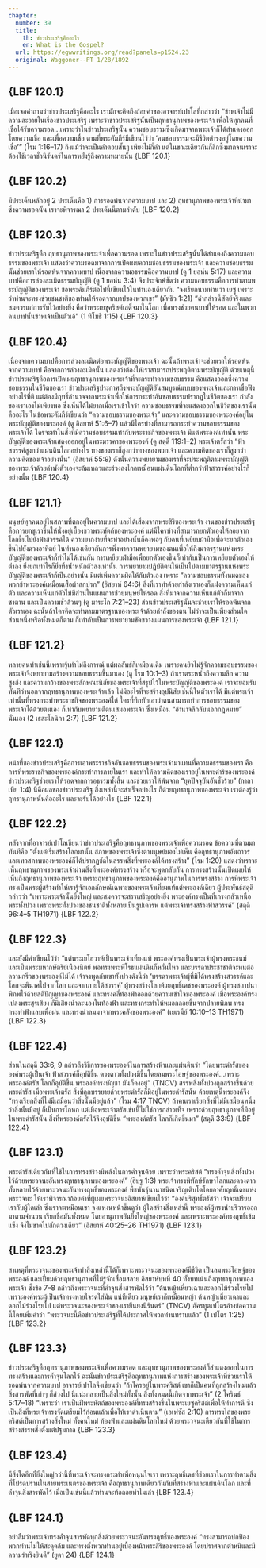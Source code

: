 ```yaml
---
chapter:
  number: 39
  title:
    th: ข่าวประเสริฐคืออะไร
    en: What is the Gospel?
  url: https://egwwritings.org/read?panels=p1524.23
  original: Waggoner--PT 1/28/1892
---
```


## {LBF 120.1}

เมื่อเจอคำถามว่าข่าวประเสริฐคืออะไร เรามักจะคิดถึงถ้อยคำของอาจารย์เปาโลที่กล่าวว่า “ข้าพเจ้าไม่มีความละอายในเรื่องข่าวประเสริฐ เพราะว่าข่าวประเสริฐนั้นเป็นฤทธานุภาพของพระเจ้า เพื่อให้ทุกคนที่เชื่อได้รับความรอด…เพราะว่าในข่าวประเสริฐนั้น ความชอบธรรมซึ่งเกิดมาจากพระเจ้าก็ได้สำแดงออกโดยความเชื่อ และเพื่อความเชื่อ ตามที่พระคัมภีร์มีเขียนไว้ว่า ‘คนชอบธรรมจะมีชีวิตดำรงอยู่โดยความเชื่อ’” (โรม 1:16–17) ถึงแม้ว่าจะเป็นคำตอบสั้นๆ เพียงไม่กี่คำ แต่ในขณะเดียวกันก็ลึกซึ้งมากจนเราจะต้องใช้เวลาชั่วนิรันดร์ในการหยั่งรู้ถึงความหมายนั้น {LBF 120.1}

## {LBF 120.2}

มีประเด็นหลักอยู่ 2 ประเด็นคือ 1) การรอดพ้นจากความบาป และ 2) ฤทธานุภาพของพระเจ้าที่นำมาซึ่งความรอดนั้น เราจะพิจารณา 2 ประเด็นนี้ตามลำดับ {LBF 120.2}

## {LBF 120.3}

ข่าวประเสริฐคือ ฤทธานุภาพของพระเจ้าเพื่อความรอด เพราะในข่าวประเสริฐนั้นได้สำแดงถึงความชอบธรรมของพระเจ้า แสดงว่าความรอดมาจากการเปิดเผยความชอบธรรมของพระเจ้า และความชอบธรรมนั้นช่วยเราให้รอดพ้นจากความบาป เนื่องจากความอธรรมคือความบาป (ดู 1 ยอห์น 5:17) และความบาปคือการล่วงละเมิดธรรมบัญญัติ (ดู 1 ยอห์น 3:4) จึงประจักษ์ชัดว่า ความชอบธรรมคือการทำตามพระบัญญัติของพระเจ้า ข้อพระคัมภีร์ต่อไปนี้เขียนไว้ในทำนองเดียวกัน “จงเรียกนามท่านว่า เยซู เพราะว่าท่านจะทรงช่วยชนชาติของท่านให้รอดจากบาปของพวกเขา” (มัทธิว 1:21) “คำกล่าวนี้สัตย์จริงและสมควรแก่การรับไว้อย่างยิ่ง คือว่าพระเยซูคริสต์เสด็จมาในโลก เพื่อทรงช่วยคนบาปให้รอด และในพวกคนบาปนั้นข้าพเจ้าเป็นตัวเอ้” (1 ทิโมธี 1:15) {LBF 120.3}

## {LBF 120.4}

เนื่องจากความบาปคือการล่วงละเมิดต่อพระบัญญัติของพระเจ้า ฉะนั้นถ้าพระเจ้าจะช่วยเราให้รอดพ้นจากความบาป คือจากการล่วงละเมิดนั้น แสดงว่าต้องให้เราสามารถประพฤติตามพระบัญญัติ ด้วยเหตุนี้ข่าวประเสริฐคือการเปิดเผยฤทธานุภาพของพระเจ้าที่จะกระทำความชอบธรรม คือแสดงออกซึ่งความชอบธรรมในชีวิตของเรา ข่าวประเสริฐประกาศถึงพระบัญญัติอันสมบูรณ์แบบของพระเจ้าและการเชื่อฟังอย่างไร้ที่ติ แต่ต้องมีฤทธิ์อำนาจจากพระเจ้าเพื่อให้การกระทำอันชอบธรรมปรากฏในชีวิตของเรา กำลังของเราเองไม่เพียงพอ ซึ่งเห็นได้ไม่ยากเมื่อเราเข้าใจว่า ความชอบธรรมที่จะแสดงออกในชีวิตของเรานั้นคืออะไร ในข้อพระคัมภีร์เขียนว่า “ความชอบธรรมของพระเจ้า” และความชอบธรรมของพระองค์อยู่ในพระบัญญัติของพระองค์ (ดู อิสยาห์ 51:6–7) แล้วมีใครบ้างที่สามารถกระทำความชอบธรรมของพระเจ้าได้ ใครจะทำในสิ่งที่มีความชอบธรรมเท่ากับพระราชกิจของพระเจ้า มีแต่พระองค์เท่านั้น พระบัญญัติของพระเจ้าแสดงออกอยู่ในพระมรรคาของพระองค์ (ดู สดุดี 119:1–2) พระเจ้าตรัสว่า “ฟ้าสวรรค์สูงกว่าแผ่นดินโลกอย่างไร ทางของเราก็สูงกว่าทางของพวกเจ้า และความคิดของเราก็สูงกว่าความคิดของเจ้าอย่างนั้น” (อิสยาห์ 55:9) ดังนั้นความพยายามของเราที่จะประพฤติตามพระบัญญัติของพระเจ้าด้วยลำพังตัวเองจะล้มเหลวและร่วงลงไกลเหมือนแผ่นดินโลกที่ต่ำกว่าฟ้าสวรรค์อย่างไรก็อย่างนั้น {LBF 120.4}

## {LBF 121.1}

มนุษย์ทุกคนอยู่ในสภาพที่ตกอยู่ในความบาป และได้เสื่อมจากพระสิริของพระเจ้า งานของข่าวประเสริฐคือการยกชูเราขึ้นให้นั่งอยู่เบื้องขวาพระหัตถ์ของพระองค์ แต่มีใครบ้างที่สามารถยกตัวเองให้ลอยจากโลกขึ้นไปยังฟ้าสวรรค์ได้ ความยากง่ายที่จะทำอย่างนั้นก็คงพอๆ กับคนที่เหยียบฝ่ามือเพื่อจะยกตัวเองขึ้นไปยังดวงอาทิตย์ ในทำนองเดียวกันการพึ่งพาความพยายามของตนเพื่อให้ถึงมาตรฐานแห่งพระบัญญัติของพระเจ้าก็ทำไม่ได้เช่นกัน การเหยียบฝ่ามือเพื่อยกตัวเองขึ้นก็เท่ากับเป็นการเหยียบตัวเองให้ต่ำลง ยิ่งยกเท่าไรก็ยิ่งทิ้งน้ำหนักตัวลงเท่านั้น การพยายามปฏิบัติตนให้เป็นไปตามมาตรฐานแห่งพระบัญญัติของพระเจ้าก็เป็นอย่างนั้น มีแต่เพิ่มความผิดให้กับตัวเอง เพราะ “ความชอบธรรมทั้งหมดของพวกข้าพระองค์เหมือนเสื้อผ้าสกปรก” (อิสยาห์ 64:6) สิ่งที่เราทำด้วยกำลังเราเองก็แฝงความเห็นแก่ตัว และความเห็นแก่ตัวไม่มีส่วนในแผนการช่วยมนุษย์ให้รอด สิ่งที่มาจากความเห็นแก่ตัวก็มาจากซาตาน และเป็นความชั่วล้วนๆ (ดู มาระโก 7:21–23) ส่วนข่าวประเสริฐนั้นจะช่วยเราให้รอดพ้นจากตัวเราเอง ฉะนั้นถ้าใครคิดจะทำตามมาตรฐานของพระเจ้าด้วยกำลังของตน ไม่ว่าจะเป็นเพียงส่วนใดส่วนหนึ่งหรือทั้งหมดก็ตาม ก็เท่ากับเป็นการพยายามขัดขวางแผนการของพระเจ้า {LBF 121.1}

## {LBF 121.2}

หลายคนทำเช่นนี้เพราะรู้เท่าไม่ถึงการณ์ แต่ผลลัพธ์ก็เหมือนเดิม เพราะคนยิวไม่รู้จักความชอบธรรมของพระเจ้าจึงพยายามสร้างความชอบธรรมขึ้นมาเอง (ดู โรม 10:1–3) ถ้าเราตระหนักถึงความลึก ความสูงส่ง และความกว้างของพระลักษณะนิสัยของพระเจ้าที่สรุปไว้ในพระบัญญัติของพระองค์ เราจะยอมรับทันทีว่านอกจากฤทธานุภาพของพระเจ้าแล้ว ไม่มีอะไรที่จะสร้างอุปนิสัยเช่นนี้ในตัวเราได้ มีแต่พระเจ้าเท่านั้นที่ทรงกระทำพระราชกิจของพระองค์ได้ ใครที่ทึกทักเอาว่าตนสามารถทำการชอบธรรมของพระเจ้าได้ด้วยตนเอง ก็เท่ากับพยายามตีตนเสมอพระเจ้า ซึ่งเหมือน “อำนาจลึกลับนอกกฎหมาย” นั่นเอง (2 เธสะโลนิกา 2:7) {LBF 121.2}

## {LBF 122.1}

หน้าที่ของข่าวประเสริฐคือการเอาพระราชกิจอันชอบธรรมของพระเจ้ามาแทนที่ความอธรรมของเรา คือการที่พระราชกิจของพระองค์กระทำการภายในเรา และทำให้ความคิดของเราอยู่ในพระดำริของพระองค์ ข่าวประเสริฐช่วยเราให้รอดจากการอธรรมทั้งสิ้น และช่วยเราให้พ้นจาก “ยุคปัจจุบันอันชั่วร้าย” (กาลาเทีย 1:4) นี่คือผลของข่าวประเสริฐ สิ่งเหล่านี้จะสำเร็จอย่างไร ก็ด้วยฤทธานุภาพของพระเจ้า เราต้องรู้ว่าฤทธานุภาพนั้นคืออะไร และจะรับได้อย่างไร {LBF 122.1}

## {LBF 122.2}

หลังจากที่อาจารย์เปาโลเขียนว่าข่าวประเสริฐคือฤทธานุภาพของพระเจ้าเพื่อความรอด ข้อความที่ตามมาทันทีคือ “ตั้งแต่เริ่มสร้างโลกมานั้น สภาพของพระเจ้าซึ่งตามนุษย์มองไม่เห็น คือฤทธานุภาพอันถาวรและเทวสภาพของพระองค์ก็ได้ปรากฏชัดในสรรพสิ่งที่พระองค์ได้ทรงสร้าง” (โรม 1:20) แสดงว่าเราจะเห็นฤทธานุภาพของพระเจ้าผ่านสิ่งที่พระองค์ทรงสร้าง หรือจะพูดกลับกัน การทรงสร้างนั้นเปิดเผยให้เห็นถึงฤทธานุภาพของพระเจ้า เพราะฤทธานุภาพของพระองค์คืออานุภาพในการทรงสร้าง การที่พระเจ้าทรงเป็นพระผู้สร้างทำให้เรารู้จักเอกลักษณ์เฉพาะของพระเจ้าเที่ยงแท้แต่พระองค์เดียว ผู้ประพันธ์สดุดีกล่าวว่า “เพราะพระเจ้านั้นยิ่งใหญ่ และสมควรจะสรรเสริญอย่างยิ่ง พระองค์ทรงเป็นที่เกรงกลัวเหนือพระทั้งปวง เพราะพระทั้งปวงของชนชาติทั้งหลายเป็นรูปเคารพ แต่พระเจ้าทรงสร้างฟ้าสวรรค์” (สดุดี 96:4–5 TH1971) {LBF 122.2}

## {LBF 122.3}

และยังมีคำเขียนไว้ว่า “แต่พระเยโฮวาห์เป็นพระเจ้าเที่ยงแท้ พระองค์ทรงเป็นพระเจ้าผู้ทรงพระชนม์ และเป็นพระมหากษัตริย์เนืองนิตย์ พอทรงพระพิโรธแผ่นดินก็หวั่นไหว และบรรดาประชาชาติจะทนต่อความกริ้วของพระองค์ไม่ได้ เจ้าจงพูดกับเขาทั้งปวงดังนี้ว่า ‘บรรดาพระเจ้าผู้ที่มิได้ทรงสร้างสวรรค์และโลกจะพินาศไปจากโลก และจากภายใต้สวรรค์’ ผู้ทรงสร้างโลกด้วยฤทธิ์เดชของพระองค์ ผู้ทรงสถาปนาพิภพไว้ด้วยสติปัญญาของพระองค์ และทรงคลี่ท้องฟ้าออกด้วยความเข้าใจของพระองค์ เมื่อพระองค์ทรงเปล่งพระสุรเสียง ก็มีเสียงน้ำคะนองในท้องฟ้า และทรงกระทำให้หมอกลอยขึ้นจากปลายพิภพ ทรงกระทำฟ้าแลบเพื่อฝน และทรงนำลมมาจากพระคลังของพระองค์” (เยเรมีย์ 10:10–13 TH1971) {LBF 122.3}

## {LBF 122.4}

ส่วนในสดุดี 33:6, 9 กล่าวถึงวิธีการของพระองค์ในการสร้างฟ้าและแผ่นดินว่า “โดยพระดำรัสขององค์พระผู้เป็นเจ้า ฟ้าสวรรค์ก็อุบัติขึ้น ดวงดาวทั้งปวงมีขึ้นโดยลมพระโอษฐ์ของพระองค์…เพราะพระองค์ตรัส โลกก็อุบัติขึ้น พระองค์ทรงบัญชา มันก็คงอยู่” (TNCV) สรรพสิ่งทั้งปวงถูกสร้างขึ้นด้วยพระดำรัส เมื่อพระเจ้าตรัส สิ่งที่ถูกบรรยายด้วยพระดำรัสก็มีอยู่ในพระดำรัสนั้น ด้วยเหตุนี้พระองค์จึง “ทรงเรียกสิ่งที่ไม่มีเสมือนว่าสิ่งนั้นมีอยู่แล้ว” (โรม 4:17 TNCV) ถ้าคนเราเรียกสิ่งที่ไม่มีเสมือนหนึ่งว่าสิ่งนั้นมีอยู่ ก็เป็นการโกหก แต่เมื่อพระเจ้าตรัสเช่นนี้ไม่ใช่การกล่าวเท็จ เพราะด้วยฤทธานุภาพที่มีอยู่ในพระดำรัสนั้น สิ่งที่พระองค์ตรัสไว้จึงอุบัติขึ้น “พระองค์ตรัส โลกก็เกิดขึ้นมา” (สดุดี 33:9) {LBF 122.4}

## {LBF 123.1}

พระดำรัสเดียวกันที่ใช้ในการทรงสร้างมีพลังในการค้ำจุนด้วย เพราะว่าพระคริสต์ “ทรงค้ำจุนสิ่งทั้งปวงไว้ด้วยพระวจนะอันทรงฤทธานุภาพของพระองค์” (ฮีบรู 1:3) พระเจ้าทรงพิทักษ์รักษาโลกและดวงดาวทั้งหลายไว้ด้วยพระวจนะอันทรงฤทธิ์ของพระองค์ พืชพันธุ์นานาชนิดเจริญเติบโตโดยอาศัยฤทธิ์เดชแห่งพระวจนะ ให้เราพิจารณาถ้อยคำที่ผู้เผยพระวจนะอิสยาห์เขียนไว้ว่า “องค์บริสุทธิ์ตรัสว่า เจ้าจะเปรียบเรากับผู้ใดเล่า ซึ่งเราจะเหมือนเขา จงแหงนหน้าขึ้นดูว่า ผู้ใดสร้างสิ่งเหล่านี้ พระองค์ผู้ทรงนำบริวารออกมาตามจำนวน เรียกชื่อมันทั้งหมด โดยอานุภาพอันยิ่งใหญ่ของพระองค์ และเพราะพระองค์ทรงฤทธิ์เข้มแข็ง จึงไม่ขาดไปสักดวงเดียว” (อิสยาห์ 40:25–26 TH1971) {LBF 123.1}

## {LBF 123.2}

สาเหตุที่พระวจนะของพระเจ้าทำสิ่งเหล่านี้ได้ก็เพราะพระวจนะของพระองค์มีชีวิต เป็นลมพระโอษฐ์ของพระองค์ และเปี่ยมด้วยฤทธานุภาพที่ไม่รู้จักเสื่อมสลาย อิสยาห์บทที่ 40 ทั้งบทเน้นถึงฤทธานุภาพของพระเจ้า ซึ่งข้อ 7–8 กล่าวถึงพระวจนะที่ค้ำจุนสิ่งสารพัดไว้ว่า “ต้นหญ้าเหี่ยวเฉาและดอกไม้ร่วงโรยไป เพราะองค์พระผู้เป็นเจ้าทรงหายใจรดใส่มัน แน่ทีเดียว มนุษย์เราก็เหมือนหญ้า ต้นหญ้าเหี่ยวเฉาและดอกไม้ร่วงโรยไป แต่พระวจนะของพระเจ้าของเรายืนยงนิรันดร์” (TNCV) อัครทูตเปโตรอ้างข้อความนี้โดยเพิ่มคำว่า “พระวจนะนี้คือข่าวประเสริฐที่ได้ประกาศให้พวกท่านทราบแล้ว” (1 เปโตร 1:25) {LBF 123.2}

## {LBF 123.3}

ข่าวประเสริฐคือฤทธานุภาพของพระเจ้าเพื่อความรอด และฤทธานุภาพของพระองค์ก็สำแดงออกในการทรงสร้างและการค้ำจุนโลกไว้ ฉะนั้นข่าวประเสริฐคือฤทธานุภาพแห่งการสร้างของพระเจ้าที่ช่วยเราให้รอดพ้นจากความบาป อาจารย์เปาโลจึงเขียนว่า “ถ้าใครอยู่ในพระคริสต์ เขาก็เป็นคนที่ถูกสร้างใหม่แล้ว สิ่งสารพัดที่เก่าๆ ก็ล่วงไป นี่แน่ะกลายเป็นสิ่งใหม่ทั้งนั้น สิ่งทั้งหมดนี้เกิดจากพระเจ้า” (2 โครินธ์ 5:17–18) “เพราะว่า เราเป็นฝีพระหัตถ์ของพระองค์ที่ทรงสร้างขึ้นในพระเยซูคริสต์เพื่อให้ทำการดี ซึ่งเป็นสิ่งที่พระเจ้าทรงจัดเตรียมไว้ก่อนแล้วเพื่อให้เราดำเนินตาม” (เอเฟซัส 2:10) การทรงไถ่ของพระคริสต์เป็นการสร้างสิ่งใหม่ ทั้งคนใหม่ ท้องฟ้าและแผ่นดินโลกใหม่ ด้วยพระวจนะเดียวกันที่ใช้ในการสร้างสรรพสิ่งตั้งแต่ปฐมกาล {LBF 123.3}

## {LBF 123.4}

มีสิ่งใดอีกที่ยิ่งใหญ่กว่านี้ที่พระเจ้าจะทรงกระทำเพื่อหนุนใจเรา เพราะฤทธิ์เดชที่ช่วยเราในการทำตามสิ่งที่โปรดปรานในสายพระเนตรของพระเจ้า คือฤทธานุภาพเดียวกันกับที่สร้างฟ้าและแผ่นดินโลก และที่ค้ำจุนสิ่งสารพัดไว้ เมื่อเป็นเช่นนี้แล้วท่านจะท้อถอยทำไมเล่า {LBF 123.4}

## {LBF 124.1}

อย่าลืมว่าพระเจ้าทรงค้ำจุนสารพัดทุกสิ่งด้วยพระวจนะอันทรงฤทธิ์ของพระองค์ “ทรงสามารถปกป้องพวกท่านไม่ให้สะดุดล้ม และทรงตั้งพวกท่านอยู่เบื้องหน้าพระสิริของพระองค์ โดยปราศจากตำหนิและมีความร่าเริงยินดี” (ยูดา 24) {LBF 124.1}
